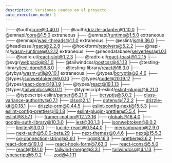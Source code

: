 ```yaml
---
description: Versiones usadas en el proyecto
auto_execution_mode: 1
---
```


├── @auth/core@0.40.0
├── @auth/drizzle-adapter@1.10.0
├── @emnapi/core@1.5.0 extraneous
├── @emnapi/runtime@1.5.0 extraneous
├── @emnapi/wasi-threads@1.1.0 extraneous
├── @eslint/js@9.36.0
├── @headlessui/react@2.2.8
├── @hookform/resolvers@5.2.2
├── @napi-rs/wasm-runtime@0.2.12 extraneous
├── @neondatabase/serverless@1.0.1
├── @radix-ui/react-slot@1.2.3
├── @radix-ui/react-toast@1.2.15
├── @svgr/webpack@8.1.0
├── @tailwindcss/postcss@4.1.13
├── @testing-library/jest-dom@6.8.0
├── @testing-library/react@16.3.0
├── @tybys/wasm-util@0.10.1 extraneous
├── @types/bcryptjs@2.4.6
├── @types/jsonwebtoken@9.0.10
├── @types/node@20.19.17
├── @types/react-dom@19.1.9
├── @types/react@19.1.13
├── @types/tailwindcss@3.0.11
├── @typescript-eslint/eslint-plugin@6.21.0
├── @typescript-eslint/parser@6.21.0
├── bcryptjs@3.0.2
├── class-variance-authority@0.7.1
├── clsx@2.1.1
├── dotenv@17.2.2
├── drizzle-kit@0.18.1
├── drizzle-orm@0.44.5
├── eslint-config-next@15.5.3
├── eslint-config-prettier@10.1.8
├── eslint-plugin-prettier@5.5.4
├── eslint@8.57.1
├── framer-motion@12.23.16
├── globals@16.4.0
├── google-auth-library@10.3.0
├── jest@30.1.3
├── jsonwebtoken@9.0.2
├── limiter@3.0.0
├── lucide-react@0.544.0
├── mercadopago@2.9.0
├── next-auth@5.0.0-beta.29
├── next-themes@0.4.6
├── next@15.5.3
├── pg-connection-string@2.9.1
├── pg@8.16.3
├── prettier@3.6.2
├── react-dom@19.1.0
├── react-hook-form@7.63.0
├── react-icons@5.5.0
├── react@19.1.0
├── tailwind-merge@3.3.1
├── tailwindcss@4.1.13
├── typescript@5.9.2
└── zod@4.1.11